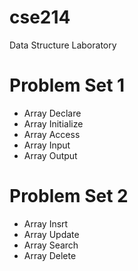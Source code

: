 # cse214

Data Structure Laboratory

# Problem Set 1

* Array Declare
* Array Initialize
* Array Access
* Array Input
* Array Output

# Problem Set 2

* Array Insrt
* Array Update
* Array Search
* Array Delete
